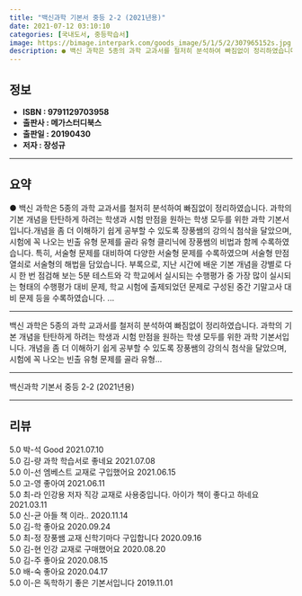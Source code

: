 ```yaml
---
title: "백신과학 기본서 중등 2-2 (2021년용)"
date: 2021-07-12 03:10:10
categories: [국내도서, 중등학습서]
image: https://bimage.interpark.com/goods_image/5/1/5/2/307965152s.jpg
description: ● 백신 과학은 5종의 과학 교과서를 철저히 분석하여 빠짐없이 정리하였습니다. 과학의 기본 개념을 탄탄하게 하려는 학생과 시험 만점을 원하는 학생 모두를 위한 과학 기본서입니다.개념을 좀 더 이해하기 쉽게 공부할 수 있도록 장풍쌤의 강의식 첨삭을 달았으며, 시험에 꼭 나오는 빈출 유
---
```


## **정보**

- **ISBN : 9791129703958**
- **출판사 : 메가스터디북스**
- **출판일 : 20190430**
- **저자 : 장성규**

------



## **요약**

●  백신 과학은 5종의 과학 교과서를 철저히 분석하여 빠짐없이 정리하였습니다.  과학의 기본 개념을 탄탄하게 하려는 학생과 시험 만점을 원하는 학생 모두를 위한 과학 기본서입니다.개념을 좀 더 이해하기 쉽게 공부할 수 있도록 장풍쌤의 강의식 첨삭을 달았으며, 시험에 꼭 나오는 빈출 유형 문제를 골라 유형 클리닉에 장풍쌤의 비법과 함께 수록하였습니다. 특히, 서술형 문제를 대비하여 다양한 서술형 문제를 수록하였으며 서술형 만점 열쇠로 서술형의 해법을 담았습니다. 부록으로, 지난 시간에 배운 기본 개념을 강별로 다시 한 번 점검해 보는 5분 테스트와 각 학교에서 실시되는 수행평가 중 가장 많이 실시되는 형태의 수행평가 대비 문제, 학교 시험에 출제되었던 문제로 구성된 중간 기말고사 대비 문제 등을 수록하였습니다. ...

------

백신 과학은 5종의 과학 교과서를 철저히 분석하여 빠짐없이 정리하였습니다.  과학의 기본 개념을 탄탄하게 하려는 학생과 시험 만점을 원하는 학생 모두를 위한 과학 기본서입니다.
개념을 좀 더 이해하기 쉽게 공부할 수 있도록 장풍쌤의 강의식 첨삭을 달았으며, 시험에 꼭 나오는 빈출 유형 문제를 골라 유형... 

------


백신과학 기본서 중등 2-2 (2021년용) 

------


## **리뷰** 

5.0 박-석 Good 2021.07.10 <br/>5.0 김-량 과학 학습서로 좋네요 2021.07.08 <br/>5.0 이-선 엠베스트 교재로 구입했어요 2021.06.15 <br/>5.0 고-영 좋아여  2021.06.11 <br/>5.0 최-라 인강용 저자 직강 교재로 사용중입니다. 아이가 책이 좋다고 하네요 2021.03.11 <br/>5.0 신-균 아들 책 이라.. 2020.11.14 <br/>5.0 김-학 좋아요 2020.09.24 <br/>5.0 최-정 장풍쌤 교재 신학기마다 구입합니다 2020.09.16 <br/>5.0 김-현 인강 교재로 구매했어요 2020.08.20 <br/>5.0 김-주 좋아요 2020.08.15 <br/>5.0 배-숙 좋아요 2020.04.17 <br/>5.0 이-은 독학하기 좋은 기본서입니다 2019.11.01 <br/>